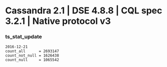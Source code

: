 Cassandra 2.1 | DSE 4.8.8 | CQL spec 3.2.1 | Native protocol v3
===============================================================
### ts_stat_update
```
2016-12-21
count_all      = 2693147
count_not_null = 1626438
count_null     = 1065542

```

